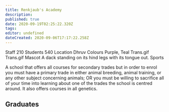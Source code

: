 ```yaml
---
title: Renkjaub's Academy
description: 
published: true
date: 2020-09-19T02:25:22.320Z
tags: 
editor: undefined
dateCreated: 2020-09-06T17:17:22.258Z
---
```


Staff 	210
Students 	540
Location 	Dhruv
Colours 	Purple, Teal Trans.gif Trans.gif
Mascot 	A dack standing on its hind legs with its tongue out.
Sports 	

A school that offers all courses for secondary trades but in order to enrol you must have a primary trade in either animal breeding, animal training, or any other subject concerning animals; OR you must be willing to sacrifice all of your time into learning about one of the trades the school is centred around. It also offers courses in all genetics.

## Graduates